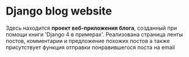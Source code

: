 # Django blog website

Здесь находится **проект веб-приложения блога**, созданный при помощи книги 'Django 4 в примерах'.
Реализована страница ленты постов, комментарии и предложение похожих постов а также присутствует функция отправки понравившегося поста на email 
